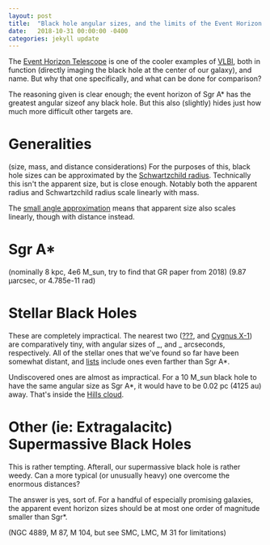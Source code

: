 ```yaml
---
layout: post
title:  "Black hole angular sizes, and the limits of the Event Horizon Telescope"
date:   2018-10-31 00:00:00 -0400
categories: jekyll update
---
```


The [Event Horizon Telescope]() is one of the cooler examples of [VLBI](), both in function (directly imaging the black hole at the center of our galaxy), and name. But why that one specifically, and what can be done for comparison?

The reasoning given is clear enough; the event horizon of Sgr A\* has the greatest angular sizeof any black hole. But this also (slightly) hides just how much more difficult other targets are.

# Generalities
(size, mass, and distance considerations)
For the purposes of this, black hole sizes can be approximated by the [Schwartzchild radius](). Technically this isn't the apparent size, but is close enough. Notably both the apparent radius and Schwartzchild radius scale linearly with mass.

The [small angle approximation]() means that apparent size also scales linearly, though with distance instead.

# Sgr A\*
(nominally 8 kpc, 4e6 M_sun, try to find that GR paper from 2018)
(9.87 μarcsec, or 4.785e-11 rad)

# Stellar Black Holes
These are completely impractical. The nearest two ([???](), and [Cygnus X-1]()) are comparatively tiny, with angular sizes of \_, and \_ arcseconds, respectively. All of the stellar ones that we've found so far have been somewhat distant, and [lists]() include ones even farther than Sgr A\*.

Undiscovered ones are almost as impractical. For a 10 M_sun black hole to have the same angular size as Sgr A\*, it would have to be 0.02 pc (4125 au) away. That's inside the [Hills cloud]().

# Other (ie: Extragalacitc) Supermassive Black Holes
This is rather tempting. Afterall, our supermassive black hole is rather weedy. Can a more typical (or unusually heavy) one overcome the enormous distances?

The answer is yes, sort of. For a handful of especially promising galaxies, the apparent event horizon sizes should be at most one order of magnitude smaller than Sgr\*.

(NGC 4889, M 87, M 104, but see SMC, LMC, M 31 for limitations)
